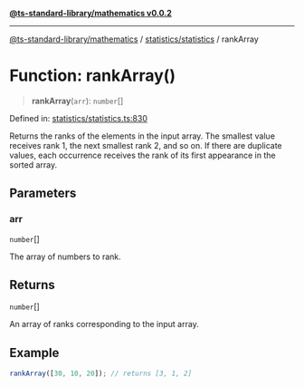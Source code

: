 [**@ts-standard-library/mathematics v0.0.2**](../../../README.md)

***

[@ts-standard-library/mathematics](../../../README.md) / [statistics/statistics](../README.md) / rankArray

# Function: rankArray()

> **rankArray**(`arr`): `number`[]

Defined in: [statistics/statistics.ts:830](https://github.com/gabaudette/ts-stdlib/blob/725aff52e6f28b9942b278b955914b3ace9f325c/packages/mathematics/src/statistics/statistics.ts#L830)

Returns the ranks of the elements in the input array.
The smallest value receives rank 1, the next smallest rank 2, and so on.
If there are duplicate values, each occurrence receives the rank of its first appearance in the sorted array.

## Parameters

### arr

`number`[]

The array of numbers to rank.

## Returns

`number`[]

An array of ranks corresponding to the input array.

## Example

```typescript
rankArray([30, 10, 20]); // returns [3, 1, 2]
```
